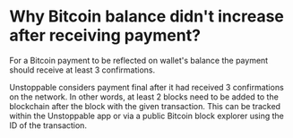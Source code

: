 # Why Bitcoin balance didn't increase after receiving payment?

For a Bitcoin payment to be reflected on wallet's balance the payment should receive at least 3 confirmations.

Unstoppable considers payment final after it had received 3 confirmations on the network. In other words, at least 2 blocks need to be added to the blockchain after the block with the given transaction. This can be tracked within the Unstoppable app or via a public Bitcoin block explorer using the ID of the transaction.

